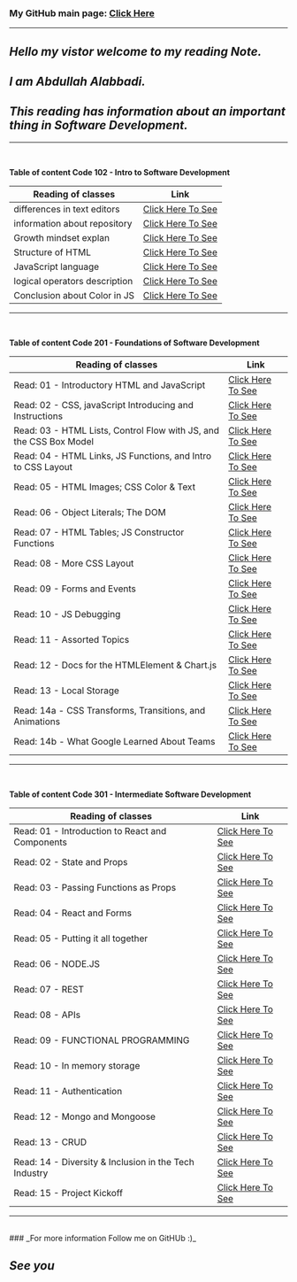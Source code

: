### My GitHub main page: [Click Here ](https://github.com/Abdullah-Alabbadi)

---

## _Hello my vistor welcome to my reading Note._

## _I am Abdullah Alabbadi._

## _This reading has information about an important thing in Software Development._

---

<br>

**Table of content Code 102 - Intro to Software Development**

| Reading of classes            | Link                           |
| ----------------------------- | ------------------------------ |
| differences in text editors   | [Click Here To See](Code102/read.md)  |
| information about repository  | [Click Here To See](Code102/read1.md) |
| Growth mindset explan         | [Click Here To See](Code102/read2.md) |
| Structure of HTML             | [Click Here To See](Code102/read3.md) |
| JavaScript language           | [Click Here To See](Code102/read4.md) |
| logical operators description | [Click Here To See](Code102/read5.md) |
| Conclusion about Color in JS  | [Click Here To See](Code102/read6.md) |

---

<br>

**Table of content Code 201 - Foundations of Software Development**

| Reading of classes                                                 | Link                               |
| ------------------------------------------------------------------ | ---------------------------------- |
| Read: 01 - Introductory HTML and JavaScript                        | [Click Here To See](Code201/class-01.md)  |
| Read: 02 - CSS, javaScript Introducing and Instructions            | [Click Here To See](Code201/class-02.md)  |
| Read: 03 - HTML Lists, Control Flow with JS, and the CSS Box Model | [Click Here To See](Code201/class-03.md)  |
| Read: 04 - HTML Links, JS Functions, and Intro to CSS Layout       | [Click Here To See](Code201/class-04.md)  |
| Read: 05 - HTML Images; CSS Color & Text                           | [Click Here To See](Code201/class-05.md)  |
| Read: 06 - Object Literals; The DOM                                | [Click Here To See](Code201/class-06.md)  |
| Read: 07 - HTML Tables; JS Constructor Functions                   | [Click Here To See](Code201/class-07.md)  |
| Read: 08 - More CSS Layout                                         | [Click Here To See](Code201/class-08.md)  |
| Read: 09 - Forms and Events                                        | [Click Here To See](Code201/class-09.md)  |
| Read: 10 - JS Debugging                                            | [Click Here To See](Code201/class-10.md)  |
| Read: 11 - Assorted Topics                                         | [Click Here To See](Code201/class-11.md)  |
| Read: 12 - Docs for the HTMLElement & Chart.js                     | [Click Here To See](Code201/class-12.md)  |
| Read: 13 - Local Storage                                           | [Click Here To See](Code201/class-13.md)  |
| Read: 14a - CSS Transforms, Transitions, and Animations            | [Click Here To See](Code201/class-14.md)  |
| Read: 14b - What Google Learned About Teams                        | [Click Here To See](Code201/class-14b.md) |

---

<br>

**Table of content Code 301 - Intermediate Software Development**

| Reading of classes                                    | Link                              |
| ----------------------------------------------------- | --------------------------------- |
| Read: 01 - Introduction to React and Components       | [Click Here To See](Code301/class-01.md) |
| Read: 02 - State and Props                            | [Click Here To See](Code301/class-02.md) |
| Read: 03 - Passing Functions as Props                 | [Click Here To See](Code301/class-03.md) |
| Read: 04 - React and Forms                            | [Click Here To See](Code301/class-04.md) |
| Read: 05 - Putting it all together                    | [Click Here To See](Code301/class-05.md) |
| Read: 06 - NODE.JS                                    | [Click Here To See](Code301/class-06.md) |
| Read: 07 - REST                                       | [Click Here To See](Code301/class-07.md) |
| Read: 08 - APIs                                       | [Click Here To See](Code301/class-08.md) |
| Read: 09 - FUNCTIONAL PROGRAMMING                     | [Click Here To See](Code301/class-09.md) |
| Read: 10 - In memory storage                          | [Click Here To See](Code301/class-10.md) |
| Read: 11 - Authentication                             | [Click Here To See](Code301/class-11.md) |
| Read: 12 - Mongo and Mongoose                         | [Click Here To See](Code301/class-12.md) |
| Read: 13 - CRUD                                       | [Click Here To See](Code301/class-13.md) |
| Read: 14 - Diversity & Inclusion in the Tech Industry | [Click Here To See](Code301/class-14.md) |
| Read: 15 - Project Kickoff                            | [Click Here To See](Code301/class-15.md) |

---

<br>
### _For more information Follow me on GitHUb :)_

<br>

## _See you_
